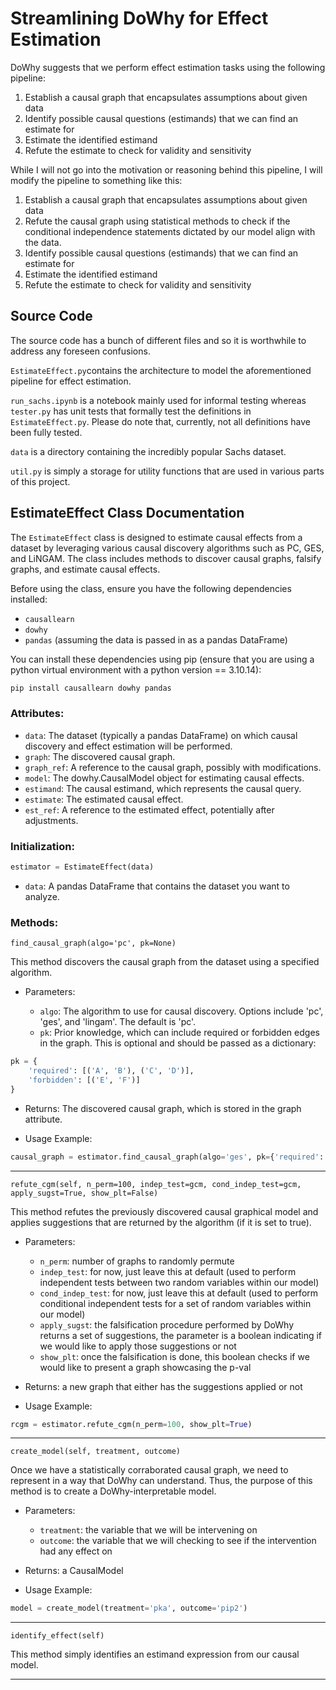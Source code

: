 # Streamlining DoWhy for Effect Estimation

DoWhy suggests that we perform effect estimation tasks using the following pipeline:

1. Establish a causal graph that encapsulates assumptions about given data
2. Identify possible causal questions (estimands) that we can find an estimate for
3. Estimate the identified estimand
4. Refute the estimate to check for validity and sensitivity

While I will not go into the motivation or reasoning behind this pipeline, I will modify the pipeline to something like this:

1. Establish a causal graph that encapsulates assumptions about given data
2. Refute the causal graph using statistical methods to check if the conditional independence statements dictated by our model align with the data.
3. Identify possible causal questions (estimands) that we can find an estimate for
4. Estimate the identified estimand
5. Refute the estimate to check for validity and sensitivity


## Source Code

The source code has a bunch of different files and so it is worthwhile to address any foreseen confusions. 

`EstimateEffect.py`contains the architecture to model the aforementioned pipeline for effect estimation.

`run_sachs.ipynb` is a notebook mainly used for informal testing whereas `tester.py` has unit tests that formally test the definitions in `EstimateEffect.py`. Please do note that, currently, not all definitions have been fully tested.

`data` is a directory containing the incredibly popular Sachs dataset.

`util.py` is simply a storage for utility functions that are used in various parts of this project.


## **EstimateEffect Class Documentation**

The `EstimateEffect` class is designed to estimate causal effects from a dataset by leveraging various causal discovery algorithms such as PC, GES, and LiNGAM. The class includes methods to discover causal graphs, falsify graphs, and estimate causal effects.

Before using the class, ensure you have the following dependencies installed:

- `causallearn`
- `dowhy`
- `pandas` (assuming the data is passed in as a pandas DataFrame)

You can install these dependencies using pip (ensure that you are using a python virtual environment with a python version == 3.10.14):

```bash
pip install causallearn dowhy pandas
```

### Attributes:
* `data`: The dataset (typically a pandas DataFrame) on which causal discovery and effect estimation will be performed.
* `graph`: The discovered causal graph.
* `graph_ref`: A reference to the causal graph, possibly with modifications.
* `model`: The dowhy.CausalModel object for estimating causal effects.
* `estimand`: The causal estimand, which represents the causal query.
* `estimate`: The estimated causal effect.
* `est_ref`: A reference to the estimated effect, potentially after adjustments.

### Initialization:

```python
estimator = EstimateEffect(data)
```

* `data`: A pandas DataFrame that contains the dataset you want to analyze.

### Methods:

`find_causal_graph(algo='pc', pk=None)`

This method discovers the causal graph from the dataset using a specified algorithm.

* Parameters:

    * `algo`: The algorithm to use for causal discovery. Options include 'pc', 'ges', and 'lingam'. The default is 'pc'.
    * `pk`: Prior knowledge, which can include required or forbidden edges in the graph. This is optional and should be passed as a dictionary:

```python
pk = {
    'required': [('A', 'B'), ('C', 'D')],
    'forbidden': [('E', 'F')]
}
```

* Returns: The discovered causal graph, which is stored in the graph attribute.

* Usage Example:

```python
causal_graph = estimator.find_causal_graph(algo='ges', pk={'required': [('X', 'Y')]})
```

---

`refute_cgm(self, n_perm=100, indep_test=gcm, cond_indep_test=gcm, apply_sugst=True, show_plt=False)`

This method refutes the previously discovered causal graphical model and applies suggestions that are returned by the algorithm (if it is set to true).

* Parameters:
   * `n_perm`: number of graphs to randomly permute
   * `indep_test`: for now, just leave this at default (used to perform independent tests between two random variables within our model)
   * `cond_indep_test`: for now, just leave this at default (used to perform conditional independent tests for a set of random variables within our model)
   * `apply_sugst`: the falsification procedure performed by DoWhy returns a set of suggestions, the parameter is a boolean indicating if we would like to apply those suggestions or not 
   * `show_plt`: once the falsification is done, this boolean checks if we would like to present a graph showcasing the p-val

* Returns: a new graph that either has the suggestions applied or not

* Usage Example:
```python
rcgm = estimator.refute_cgm(n_perm=100, show_plt=True)
```

---

`create_model(self, treatment, outcome)`

Once we have a statistically corraborated causal graph, we need to represent in a way that DoWhy can understand. Thus, the purpose of this method is to create a DoWhy-interpretable model.

* Parameters:
   * `treatment`: the variable that we will be intervening on
   * `outcome`: the variable that we will checking to see if the intervention had any effect on

* Returns: a CausalModel

*  Usage Example:
```python
model = create_model(treatment='pka', outcome='pip2')
```

---

`identify_effect(self)`

This method simply identifies an estimand expression from our causal model.

---



